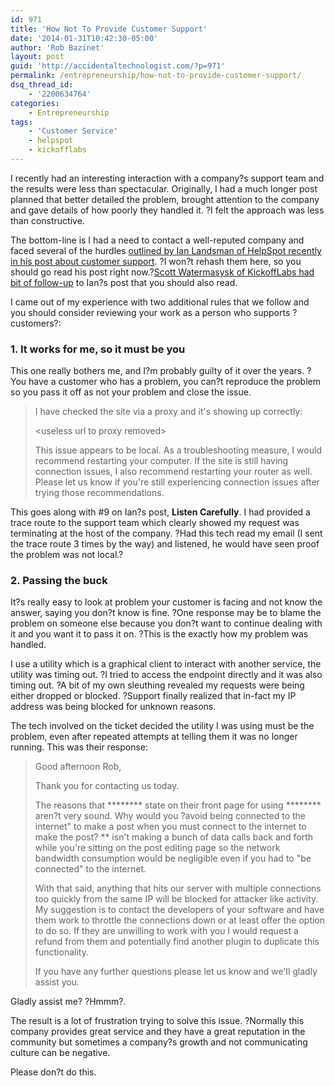 ```yaml
---
id: 971
title: 'How Not To Provide Customer Support'
date: '2014-01-31T10:42:30-05:00'
author: 'Rob Bazinet'
layout: post
guid: 'http://accidentaltechnologist.com/?p=971'
permalink: /entrepreneurship/how-not-to-provide-customer-support/
dsq_thread_id:
    - '2200634764'
categories:
    - Entrepreneurship
tags:
    - 'Customer Service'
    - helpspot
    - kickofflabs
---
```


I recently had an interesting interaction with a company?s support team and the results were less than spectacular. Originally, I had a much longer post planned that better detailed the problem, brought attention to the company and gave details of how poorly they handled it. ?I felt the approach was less than constructive.

The bottom-line is I had a need to contact a well-reputed company and faced several of the hurdles [outlined by Ian Landsman of HelpSpot recently in his post about customer support](http://ianlandsman.com/landsmans-10-rules-customer-support/). ?I won?t rehash them here, so you should go read his post right now.?[Scott Watermasysk of KickoffLabs had bit of follow-up](http://scottw.com/do-not-reply-all-time-low/) to Ian?s post that you should also read.

I came out of my experience with two additional rules that we follow and you should consider reviewing your work as a person who supports ?customers?:

### 1. It works for me, so it must be you

This one really bothers me, and I?m probably guilty of it over the years. ?You have a customer who has a problem, you can?t reproduce the problem so you pass it off as not your problem and close the issue.

> I have checked the site via a proxy and it's showing up correctly:
> 
> &lt;useless url to proxy removed&gt;
> 
> This issue appears to be local. As a troubleshooting measure, I would recommend restarting your computer. If the site is still having connection issues, I also recommend restarting your router as well. Please let us know if you're still experiencing connection issues after trying those recommendations.

This goes along with #9 on Ian?s post, **Listen Carefully**. I had provided a trace route to the support team which clearly showed my request was terminating at the host of the company. ?Had this tech read my email (I sent the trace route 3 times by the way) and listened, he would have seen proof the problem was not local.?

### 2. Passing the buck

It?s really easy to look at problem your customer is facing and not know the answer, saying you don?t know is fine. ?One response may be to blame the problem on someone else because you don?t want to continue dealing with it and you want it to pass it on. ?This is the exactly how my problem was handled.

I use a utility which is a graphical client to interact with another service, the utility was timing out. ?I tried to access the endpoint directly and it was also timing out. ?A bit of my own sleuthing revealed my requests were being either dropped or blocked. ?Support finally realized that in-fact my IP address was being blocked for unknown reasons.

The tech involved on the ticket decided the utility I was using must be the problem, even after repeated attempts at telling them it was no longer running. This was their response:

> Good afternoon Rob,
> 
> Thank you for contacting us today.
> 
> The reasons that \*\*\*\*\*\*\*\* state on their front page for using \*\*\*\*\*\*\*\* aren?t very sound. Why would you ?avoid being connected to the internet" to make a post when you must connect to the internet to make the post? \*\* isn't making a bunch of data calls back and forth while you're sitting on the post editing page so the network bandwidth consumption would be negligible even if you had to "be connected" to the internet.
> 
> With that said, anything that hits our server with multiple connections too quickly from the same IP will be blocked for attacker like activity. My suggestion is to contact the developers of your software and have them work to throttle the connections down or at least offer the option to do so. If they are unwilling to work with you I would request a refund from them and potentially find another plugin to duplicate this functionality.
> 
> If you have any further questions please let us know and we'll gladly assist you.

Gladly assist me? ?Hmmm?.

The result is a lot of frustration trying to solve this issue. ?Normally this company provides great service and they have a great reputation in the community but sometimes a company?s growth and not communicating culture can be negative.

Please don?t do this.